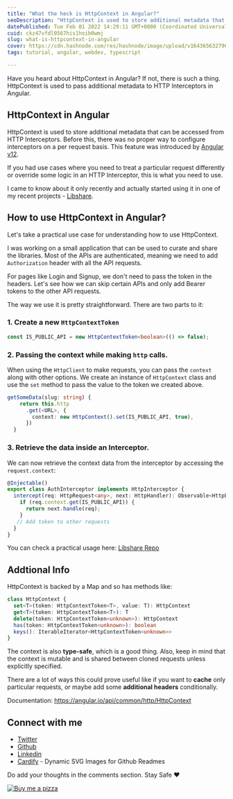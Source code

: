 ```yaml
---
title: "What the heck is HttpContext in Angular?"
seoDescription: "HttpContext is used to store additional metadata that can be accessed from HTTP interceptors."
datePublished: Tue Feb 01 2022 14:29:11 GMT+0000 (Coordinated Universal Time)
cuid: ckz47vfdl0567his1hoib0wmj
slug: what-is-httpcontext-in-angular
cover: https://cdn.hashnode.com/res/hashnode/image/upload/v1643656327960/MugIvYLPi.png
tags: tutorial, angular, webdev, typescript

---
```


Have you heard about HttpContext in Angular? If not, there is such a thing. HttpContext is used to pass additional metadata to HTTP Interceptors in Angular. 

## HttpContext in Angular

HttpContext is used to store additional metadata that can be accessed from HTTP Interceptors. Before this, there was no proper way to configure interceptors on a per request basis. This feature was introduced by [Angular v12](https://github.com/angular/angular/pull/25751).

If you had use cases where you need to treat a particular request differently or override some logic in an HTTP Interceptor, this is what you need to use. 

I came to know about it only recently and actually started using it in one of my recent projects - [Libshare](https://github.com/adisreyaj/libshare/blob/2e2a41ab46e942fbe5b47e7c60fdf7dea870e3a8/src/app/core/interceptors/auth.interceptor.ts#L12). 

## How to use HttpContext in Angular?
Let's take a practical use case for understanding how to use HttpContext.

 I was working on a small application that can be used to curate and share the libraries. Most of the APIs are authenticated, meaning we need to add `Authorization` header with all the API requests.

For pages like Login and Signup, we don't need to pass the token in the headers. Let's see how we can skip certain APIs and only add Bearer tokens to the other API requests.

The way we use it is pretty straightforward. There are two parts to it:
### 1. Create a new `HttpContextToken`
```ts
const IS_PUBLIC_API = new HttpContextToken<boolean>(() => false);
```
### 2. Passing the context while making `http` calls.

When using the `HttpClient` to make requests, you can pass the `context` along with other options.
We create an instance of `HttpContext` class and use the `set` method to pass the value to the token we created above.

```ts
getSomeData(slug: string) {
    return this.http
      .get(<URL>, {
        context: new HttpContext().set(IS_PUBLIC_API, true),
      })
  }
```
### 3. Retrieve the data inside an Interceptor.
We can now retrieve the context data from the interceptor by accessing the `request.context`:
```ts
@Injectable()
export class AuthInterceptor implements HttpInterceptor {
  intercept(req: HttpRequest<any>, next: HttpHandler): Observable<HttpEvent<any>> {
    if (req.context.get(IS_PUBLIC_API)) {
      return next.handle(req);
    }
   // Add token to other requests
  }
}
```
You can check a practical usage here: [Libshare Repo](https://github.com/adisreyaj/libshare/blob/main/src/app/core/interceptors/auth.interceptor.ts)

## Addtional Info

HttpContext is backed by a Map and so has methods like:
```ts
class HttpContext {
  set<T>(token: HttpContextToken<T>, value: T): HttpContext
  get<T>(token: HttpContextToken<T>): T
  delete(token: HttpContextToken<unknown>): HttpContext
  has(token: HttpContextToken<unknown>): boolean
  keys(): IterableIterator<HttpContextToken<unknown>>
}
```
The context is also **type-safe**, which is a good thing.
Also, keep in mind that the context is mutable and is shared between cloned requests unless explicitly specified.

There are a lot of ways this could prove useful like if you want to **cache** only particular requests, or maybe add some **additional headers** conditionally. 

Documentation: https://angular.io/api/common/http/HttpContext

## Connect with me

- [Twitter](https://twitter.com/AdiSreyaj)
- [Github](https://github.com/adisreyaj)
- [Linkedin](https://www.linkedin.com/in/adithyasreyaj/)
- [Cardify](https://cardify.adi.so) - Dynamic SVG Images for Github Readmes


Do add your thoughts in the comments section.
Stay Safe ❤️

[![Buy me a pizza](https://cdn.hashnode.com/res/hashnode/image/upload/v1639498527478/IA3aJ9R0J.png)](https://www.buymeacoffee.com/adisreyaj)